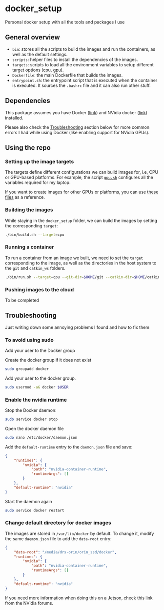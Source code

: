 # docker_setup
Personal docker setup with all the tools and packages I use

## General overview

* `bin`: stores all the scripts to build the images and run the containers, as well as the default settings.
* `scripts`: helper files to install the dependencies of the images.
* `targets`: scripts to load all the environment variables to setup different target options (cpu, gpu).
* `Dockerfile`: the main Dockerfile that builds the images.
* `entrypoint.sh`: the entrypoint script that is executed when the container is executed. It sources the `.bashrc` file and it can also run other stuff.

## Dependencies
This package assumes you have Docker ([link](https://docs.docker.com/engine/install/ubuntu/)) and NVidia docker ([link](https://docs.nvidia.com/datacenter/cloud-native/container-toolkit/install-guide.html)) installed.

Please also check the [Troubleshooting](#troubleshooting) section below for more common errors I had while using Docker (like enabling support for NVidia GPUs).

## Using the repo

### Setting up the image targets
The targets define different configurations we can build images for, i.e, CPU or GPU-based platforms. For example, the script [`gpu.sh`](targets/gpu.sh) configures all the variables required for my laptop.

If you want to create images for other GPUs or platforms, you can use [these files](targets) as a reference.


### Building the images
While staying in the `docker_setup` folder, we can build the images by setting the corresponding `target`:

```sh
./bin/build.sh --target=cpu
```

### Running a container

To run a container from an image we built, we need to set the `target` corresponding to the image, as well as the directories in the host system to the `git` and `catkin_ws` folders.

```sh
./bin/run.sh --target=cpu --git-dir=$HOME/git --catkin-dir=$HOME/catkin_ws
```


### Pushing images to the cloud

To be completed

## Troubleshooting
Just writing down some annoying problems I found and how to fix them

### To avoid using sudo
Add your user to the Docker group

Create the docker group if it does not exist
```sh
sudo groupadd docker
 ```

Add your user to the docker group.
```sh
sudo usermod -aG docker $USER
```

### Enable the nvidia runtime

Stop the Docker daemon:

```sh
sudo service docker stop
```

Open the docker daemon file
```sh
sudo nano /etc/docker/daemon.json
```

Add the `default-runtime` entry to the `daemon.json` file and save:

```json
{
    "runtimes": {
        "nvidia": {
            "path": "nvidia-container-runtime",
            "runtimeArgs": []
        }
    },
    "default-runtime": "nvidia"
}
```

Start the daemon again
```sh
sudo service docker restart
```

### Change default directory for docker images
The images are stored in `/var/lib/docker` by default. To change it, modify the same `daemon.json` file to add the `data-root` entry:

```json
{
    "data-root": "/media/drs-orin/orin_ssd/docker",
    "runtimes": {
        "nvidia": {
            "path": "nvidia-container-runtime",
            "runtimeArgs": []
        }
    },
    "default-runtime": "nvidia"
}
```

If you need more information when doing this on a Jetson, check this [link](https://forums.developer.nvidia.com/t/change-docker-image-storage-location-to-nvme-ssd/156882/2) from the NVidia forums.